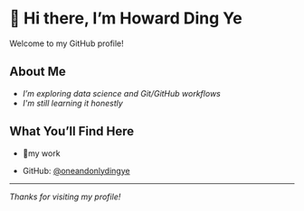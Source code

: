# 👋 Hi there, I’m Howard Ding Ye

Welcome to my GitHub profile! 

## About Me

*  *I’m exploring data science and Git/GitHub workflows*
* _I'm still learning it honestly_

## What You’ll Find Here

* 📖my work


* GitHub: [@oneandonlydingye](https://github.com/oneandonlydingye)

---

*Thanks for visiting my profile!*

